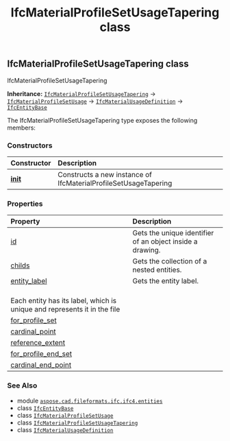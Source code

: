 ﻿---
title: IfcMaterialProfileSetUsageTapering class
second_title: Aspose.CAD for Python via .NET API References
description: 
type: docs
weight: 3700
url: /python-net/aspose.cad.fileformats.ifc.ifc4.entities/ifcmaterialprofilesetusagetapering/
is_root: false
---

## IfcMaterialProfileSetUsageTapering class

IfcMaterialProfileSetUsageTapering



**Inheritance:** [`IfcMaterialProfileSetUsageTapering`](/cad/python-net/aspose.cad.fileformats.ifc.ifc4.entities/ifcmaterialprofilesetusagetapering) → 
[`IfcMaterialProfileSetUsage`](/cad/python-net/aspose.cad.fileformats.ifc.ifc4.entities/ifcmaterialprofilesetusage) → 
[`IfcMaterialUsageDefinition`](/cad/python-net/aspose.cad.fileformats.ifc.ifc4.entities/ifcmaterialusagedefinition) → 
[`IfcEntityBase`](/cad/python-net/aspose.cad.fileformats.ifc/ifcentitybase)



The IfcMaterialProfileSetUsageTapering type exposes the following members:

### Constructors
| Constructor | Description |
| :- | :- |
| [__init__](/cad/python-net/aspose.cad.fileformats.ifc.ifc4.entities/ifcmaterialprofilesetusagetapering/__init__/#) | Constructs a new instance of IfcMaterialProfileSetUsageTapering |


### Properties
| Property | Description |
| :- | :- |
| [id](/cad/python-net/aspose.cad.fileformats.ifc.ifc4.entities/ifcmaterialprofilesetusagetapering/id) | Gets the unique identifier of an object inside a drawing. |
| [childs](/cad/python-net/aspose.cad.fileformats.ifc.ifc4.entities/ifcmaterialprofilesetusagetapering/childs) | Gets the collection of a nested entities. |
| [entity_label](/cad/python-net/aspose.cad.fileformats.ifc.ifc4.entities/ifcmaterialprofilesetusagetapering/entity_label) | Gets the entity label.<br/>Each entity has its label, which is unique and represents it in the file |
| [for_profile_set](/cad/python-net/aspose.cad.fileformats.ifc.ifc4.entities/ifcmaterialprofilesetusagetapering/for_profile_set) |  |
| [cardinal_point](/cad/python-net/aspose.cad.fileformats.ifc.ifc4.entities/ifcmaterialprofilesetusagetapering/cardinal_point) |  |
| [reference_extent](/cad/python-net/aspose.cad.fileformats.ifc.ifc4.entities/ifcmaterialprofilesetusagetapering/reference_extent) |  |
| [for_profile_end_set](/cad/python-net/aspose.cad.fileformats.ifc.ifc4.entities/ifcmaterialprofilesetusagetapering/for_profile_end_set) |  |
| [cardinal_end_point](/cad/python-net/aspose.cad.fileformats.ifc.ifc4.entities/ifcmaterialprofilesetusagetapering/cardinal_end_point) |  |



### See Also
* module [`aspose.cad.fileformats.ifc.ifc4.entities`](..)
* class [`IfcEntityBase`](/cad/python-net/aspose.cad.fileformats.ifc/ifcentitybase)
* class [`IfcMaterialProfileSetUsage`](/cad/python-net/aspose.cad.fileformats.ifc.ifc4.entities/ifcmaterialprofilesetusage)
* class [`IfcMaterialProfileSetUsageTapering`](/cad/python-net/aspose.cad.fileformats.ifc.ifc4.entities/ifcmaterialprofilesetusagetapering)
* class [`IfcMaterialUsageDefinition`](/cad/python-net/aspose.cad.fileformats.ifc.ifc4.entities/ifcmaterialusagedefinition)

